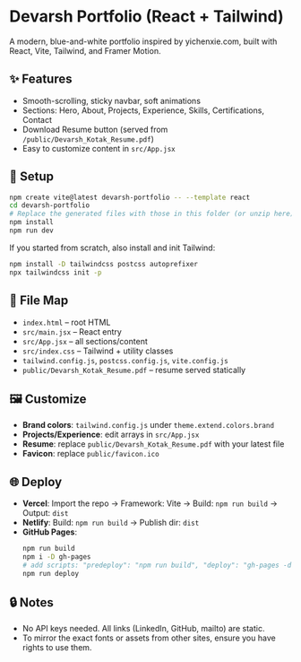# Devarsh Portfolio (React + Tailwind)

A modern, blue-and-white portfolio inspired by yichenxie.com, built with React, Vite, Tailwind, and Framer Motion.

## ✨ Features
- Smooth-scrolling, sticky navbar, soft animations
- Sections: Hero, About, Projects, Experience, Skills, Certifications, Contact
- Download Resume button (served from `/public/Devarsh_Kotak_Resume.pdf`)
- Easy to customize content in `src/App.jsx`

## 🚀 Setup
```bash
npm create vite@latest devarsh-portfolio -- --template react
cd devarsh-portfolio
# Replace the generated files with those in this folder (or unzip here)
npm install
npm run dev
```

If you started from scratch, also install and init Tailwind:
```bash
npm install -D tailwindcss postcss autoprefixer
npx tailwindcss init -p
```

## 🧭 File Map
- `index.html` – root HTML
- `src/main.jsx` – React entry
- `src/App.jsx` – all sections/content
- `src/index.css` – Tailwind + utility classes
- `tailwind.config.js`, `postcss.config.js`, `vite.config.js`
- `public/Devarsh_Kotak_Resume.pdf` – resume served statically

## 🖼 Customize
- **Brand colors**: `tailwind.config.js` under `theme.extend.colors.brand`
- **Projects/Experience**: edit arrays in `src/App.jsx`
- **Resume**: replace `public/Devarsh_Kotak_Resume.pdf` with your latest file
- **Favicon**: replace `public/favicon.ico`

## 🌐 Deploy
- **Vercel**: Import the repo → Framework: Vite → Build: `npm run build` → Output: `dist`
- **Netlify**: Build: `npm run build` → Publish dir: `dist`
- **GitHub Pages**:
  ```bash
  npm run build
  npm i -D gh-pages
  # add scripts: "predeploy": "npm run build", "deploy": "gh-pages -d dist"
  npm run deploy
  ```

## 🔒 Notes
- No API keys needed. All links (LinkedIn, GitHub, mailto) are static.
- To mirror the exact fonts or assets from other sites, ensure you have rights to use them.

